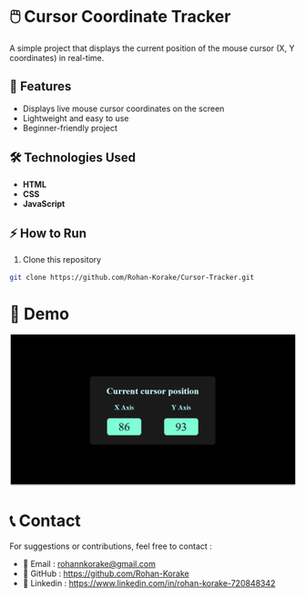 # 🖱️ Cursor Coordinate Tracker
A simple project that displays the current position of the mouse cursor (X, Y coordinates) in real-time.

## 🚀 Features
- Displays live mouse cursor coordinates on the screen
- Lightweight and easy to use
- Beginner-friendly project
  
## 🛠️ Technologies Used

- **HTML**
- **CSS**
- **JavaScript**

## ⚡ How to Run
1. Clone this repository
```bash
git clone https://github.com/Rohan-Korake/Cursor-Tracker.git
```

# 📸 Demo
![preview](preview.png)

# 📞 Contact
For suggestions or contributions, feel free to contact :
- 📧 Email : rohannkorake@gmail.com
- 📂 GitHub : https://github.com/Rohan-Korake
- 🔗 Linkedin : https://www.linkedin.com/in/rohan-korake-720848342

